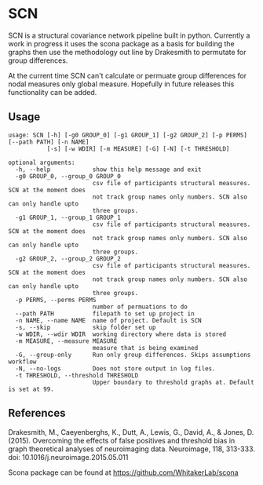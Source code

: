 # SCN

SCN is a structural covariance network pipeline built in python. Currently a work in progress it uses the scona package as a basis for building the graphs then use the methodology out line by Drakesmith to permutate for group differences. 

At the current time SCN can't calculate or permuate group differences for nodal measures only global measure. Hopefully in future releases this functionality can be added.

## Usage

```
usage: SCN [-h] [-g0 GROUP_0] [-g1 GROUP_1] [-g2 GROUP_2] [-p PERMS] [--path PATH] [-n NAME]
           [-s] [-w WDIR] [-m MEASURE] [-G] [-N] [-t THRESHOLD]

optional arguments:
  -h, --help            show this help message and exit
  -g0 GROUP_0, --group_0 GROUP_0
                        csv file of participants structural measures. SCN at the moment does
                        not track group names only numbers. SCN also can only handle upto
                        three groups.
  -g1 GROUP_1, --group_1 GROUP_1
                        csv file of participants structural measures. SCN at the moment does
                        not track group names only numbers. SCN also can only handle upto
                        three groups.
  -g2 GROUP_2, --group_2 GROUP_2
                        csv file of participants structural measures. SCN at the moment does
                        not track group names only numbers. SCN also can only handle upto
                        three groups.
  -p PERMS, --perms PERMS
                        number of permuations to do
  --path PATH           filepath to set up project in
  -n NAME, --name NAME  name of project. Default is SCN
  -s, --skip            skip folder set up
  -w WDIR, --wdir WDIR  working directory where data is stored
  -m MEASURE, --measure MEASURE
                        measure that is being examined
  -G, --group-only      Run only group differences. Skips assumptions workflow
  -N, --no-logs         Does not store output in log files.
  -t THRESHOLD, --threshold THRESHOLD
                        Upper boundary to threshold graphs at. Default is set at 99.
```

## References

Drakesmith, M., Caeyenberghs, K., Dutt, A., Lewis, G., David, A., & Jones, D. (2015). Overcoming the effects of false positives and threshold bias in graph theoretical analyses of neuroimaging data. Neuroimage, 118, 313-333. doi: 10.1016/j.neuroimage.2015.05.011

Scona package can be found at https://github.com/WhitakerLab/scona